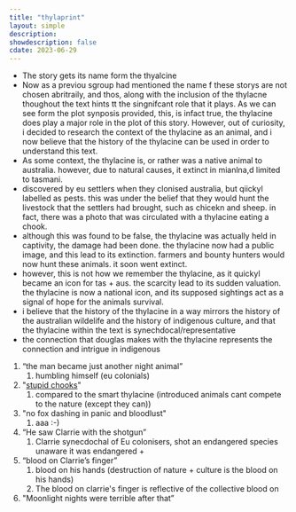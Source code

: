 ```yaml
---
title: "thylaprint"
layout: simple
description: 
showdescription: false
cdate: 2023-06-29
---
```


- The story gets its name form the thyalcine
- Now as a previou sgroup had mentioned the name f these storys are not chosen abritraily, and thos, along with the inclusion of the thylacne thoughout the text hints tt the singnifcant role that it plays. As we can see form the plot synposis provided, this, is infact true, the thylacine does play a major role in the plot of this story. However, out of curiosity, i decided to research the context of the thylacine as an animal, and i now believe that the history of the thylacine can be used in order to understand this text.
- As some context, the thylacine is, or rather was a native animal to australia. however, due to natural causes, it extinct in mianlna,d limited to tasmani.
- discovered by eu settlers when they clonised australia, but qiickyl labelled as pests. this was under the belief that they would hunt the livestock that the settlers had brought, such as chicekn and sheep. in fact, there was a photo that was circulated with a thylacine eating a chook.
- although this was found to be false, the thylacine was actually held in captivity, the damage had been done. the thylacine now had a public image, and this lead to its extinction. farmers and bounty hunters would now hunt these animals. it soon went extinct.
- however, this is not how we remember the thylacine, as it quickyl became an icon for tas + aus. the scarcity lead to its sudden valuation. the thylacine is now a national icon, and its supposed sightings act as a signal of hope for the animals survival.
- i believe that the history of the thylacine in a way mirrors the history of the australian wildelife and the history of indigenous culture, and that the thylacine within the text is synechdocal/representative
- the connection that douglas makes with the thylacine represents the connection and intrigue in indigenous

1. “the man became just another night animal”
    1. humbling himself (eu colonials)
2. "[stupid chooks](https://pi-thagoras.github.io/the-chicken-pen/)"
    1. compared to the smart thylacine (introduced animals cant compete to the nature (except they can))
3. "no fox dashing in panic and bloodlust"
    1. aaa :-)
4. “He saw Clarrie with the shotgun”
    1. Clarrie synecdochal of Eu colonisers, shot an endangered species unaware it was endangered +
5. “blood on Clarrie’s finger”
    1. blood on his hands (destruction of nature + culture is the blood on his hands)
    2. The blood on clarrie's finger is reflective of the collective blood on 
6. "Moonlight nights were terrible after that”
